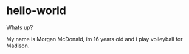# hello-world
Whats up? 

My name is Morgan McDonald, im 16 years old and i play volleyball for Madison.  
